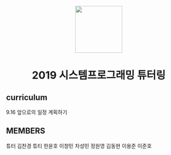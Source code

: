 <p align="center">
  <img src="http://mblogthumb3.phinf.naver.net/20160728_226/0100j_1469685791489o5GYD_PNG/%B4%DC%B1%B9%B4%EB.png?type=w800" width="128px"/>
</p>
<h1 align="center">2019 시스템프로그래밍 튜터링</h1>



## curriculum

9.16 앞으로의 일정 계획하기


## MEMBERS
튜터 김찬경
튜티 한윤호
    이창민
    차성민
    정원영
    김동현
    이용준
    이준호
